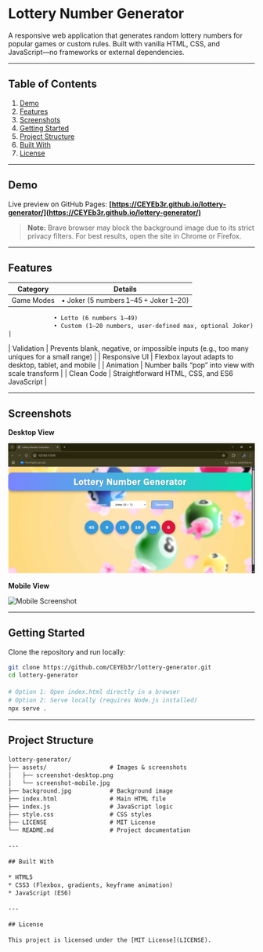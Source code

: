# Lottery Number Generator

A responsive web application that generates random lottery numbers for popular games or custom rules. Built with vanilla HTML, CSS, and JavaScript—no frameworks or external dependencies.

---

## Table of Contents

1. [Demo](#demo)
2. [Features](#features)
3. [Screenshots](#screenshots)
4. [Getting Started](#getting-started)
5. [Project Structure](#project-structure)
6. [Built With](#built-with)
7. [License](#license)

---

## Demo

Live preview on GitHub Pages:
**[https://CEYEb3r.github.io/lottery-generator/](https://CEYEb3r.github.io/lottery-generator/)**

> **Note:** Brave browser may block the background image due to its strict privacy filters.
> For best results, open the site in Chrome or Firefox.

---

## Features

| Category   | Details                               |
| ---------- | ------------------------------------- |
| Game Modes | • Joker (5 numbers 1–45 + Joker 1–20) |

```
             • Lotto (6 numbers 1–49)  
             • Custom (1–20 numbers, user‑defined max, optional Joker) |
```

\| Validation     | Prevents blank, negative, or impossible inputs (e.g., too many uniques for a small range)                   |
\| Responsive UI  | Flexbox layout adapts to desktop, tablet, and mobile                                                        |
\| Animation      | Number balls “pop” into view with scale transform                                                           |
\| Clean Code     | Straightforward HTML, CSS, and ES6 JavaScript                                                               |

---

## Screenshots

**Desktop View**

![Desktop Screenshot](assets/screenshot-desktop.png)

**Mobile View**

![Mobile Screenshot](assets/screenshot-mobile.png)

---

## Getting Started

Clone the repository and run locally:

```bash
git clone https://github.com/CEYEb3r/lottery-generator.git
cd lottery-generator

# Option 1: Open index.html directly in a browser
# Option 2: Serve locally (requires Node.js installed)
npx serve .
```

---

## Project Structure

```
lottery-generator/
├── assets/                  # Images & screenshots
│   ├── screenshot-desktop.png
│   └── screenshot-mobile.jpg
├── background.jpg           # Background image
├── index.html               # Main HTML file
├── index.js                 # JavaScript logic
├── style.css                # CSS styles
├── LICENSE                  # MIT License
└── README.md                # Project documentation

---

## Built With

* HTML5
* CSS3 (Flexbox, gradients, keyframe animation)
* JavaScript (ES6)

---

## License

This project is licensed under the [MIT License](LICENSE).
